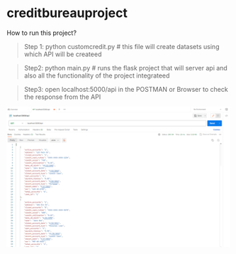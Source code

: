 # creditbureauproject
How to run this project?
> Step 1: python customcredit.py # this file will create datasets using which API will be createed


> Step2: python main.py # runs the flask project that will server api and also all the functionality of the project integrateed


> Step3: open localhost:5000/api in the POSTMAN or Browser to check the response from the API

![ScreenShot](Screenshots/apiresponse.PNG)
